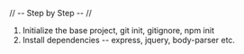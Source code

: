 // -- Step by Step -- //

1. Initialize the base project, git init, gitignore, npm init
2. Install dependencies -- express, jquery, body-parser etc.
